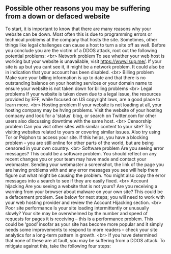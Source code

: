 
## Possible other reasons you may be suffering from a down or defaced website

To start, it is important to know that there are many reasons why your website can be down. Most often this is due to programming errors or technical problems at the company that hosts the site. Sometimes, other things like legal challenges can cause a host to turn a site off as well. Before you conclude you are the victim of a DDOS attack, root out the following potential problems:
&lt;br&gt;
Network problem
To see whether your web host is working but your website is unavailable, visit https://www.isup.me/. If your site is up but you cant see it, it might be a network problem. It could also be in indication that your account has been disabled.
&lt;br&gt;
Billing problem
Make sure your billing information is up to date and that there is no outstanding balance on your hosting services or your domain name to ensure your website is not taken down for billing problems
&lt;br&gt;
Legal problems
If your website is taken down due to a legal issue, the resources provided by EFF, while focused on US copyright laws, are a good place to learn more.
&lt;br&gt;
Hosting problem
If your website is not loading at all, your hosting company may be hving problems. Visit the website of your hosting company and look for a &#39;status&#39; blog, or search on Twitter.com for other users also discussing downtime with the same host.
&lt;br&gt;
Censorship problem
Can you visit other sites with similar content to your site? Try visiting websites related to yours or covering similar issues. Also try using Tor or Psiphon to access your site. If this helps, you have a blocking problem – you are still online for other parts of the world, but are being censored in your own country.
&lt;br&gt;
Software problem
Are you seeing error messages? This could be a software problem. You should reflect on any recent changes you or your team may have made and contact your webmaster. Sending your webmaster a screenshot, the link of the page you are having problems with and any error messages you see will help them figure out what might be causing the problem. You might also copy the error messages into a search to see if they are easily fixed.
&lt;br&gt;
Account hijacking
Are you seeing a website that is not yours? Are you receiving a warning from your browser about malware on your own site? This could be a defacement problem. See below for next steps; you will need to work with your web hosting provider and review the Account Hijacking section.
&lt;br&gt;
Poor site performance
Is your site loading intermittently or unusually slowly? Your site may be overwhelmed by the number and speed of requests for pages it is receiving – this is a performance problem. This could be ‘good’ insofar as your site has become more popular and it simply needs some improvements to respond to more readers – check your site analytics for a long-term pattern in growth.
&lt;br&gt;
If you have determined that none of these are at fault, you may be suffering from a DDOS attack. To mitigate against this, take the following four steps:
